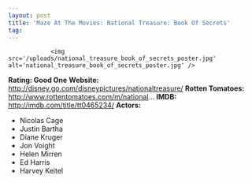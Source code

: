 ```yaml
---
layout: post
title: 'Maze At The Movies: National Treasure: Book Of Secrets'
tag: 
---
```



                <img src='/uploads/national_treasure_book_of_secrets_poster.jpg' alt='national_treasure_book_of_secrets_poster.jpg' />
<p><strong>Rating: Good One</strong>
<strong>Website: </strong><a href="http://disney.go.com/disneypictures/nationaltreasure/"><a href="http://disney.go.com/disneypictures/nationaltreasure/">http://disney.go.com/disneypictures/nationaltreasure/</a></a>
<strong>Rotten Tomatoes: </strong><a href="http://www.rottentomatoes.com/m/national_treasure_book_of_secrets/"><a href="http://www.rottentomatoes.com/m/national">http://www.rottentomatoes.com/m/national</a>...</a>
<strong>IMDB: </strong><a href="http://imdb.com/title/tt0465234/"><a href="http://imdb.com/title/tt0465234/">http://imdb.com/title/tt0465234/</a></a>
<strong>Actors: </strong></p>
<ul>
<li>Nicolas Cage</li>
<li>Justin Bartha</li>
<li>Diane Kruger</li>
<li>Jon Voight</li>
<li>Helen Mirren</li>
<li>Ed Harris</li>
<li>Harvey Keitel</li>
</ul>
            
